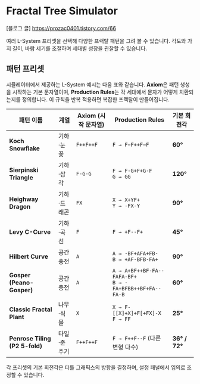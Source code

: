 # Fractal Tree Simulator
[블로그 글]
https://prozac0401.tistory.com/66

여러 L-System 프리셋을 선택해 다양한 프랙탈 패턴을 그려 볼 수 있습니다. 각도와 가지 길이, 바람 세기를 조절하며 세대별 성장을 관찰할 수 있습니다.

## 패턴 프리셋
시뮬레이터에서 제공하는 L-System 예시는 다음 표와 같습니다. **Axiom**은 패턴 생성을 시작하는 기본 문자열이며, **Production Rules**는 각 세대에서 문자가 어떻게 치환되는지를 정의합니다. 이 규칙을 반복 적용하면 복잡한 프랙탈이 만들어집니다.

| 패턴 이름 | 계열 | Axiom (시작 문자열) | Production Rules | 기본 회전각 |
| ------------------------------ | ------ | -------------- | ---------------------------------------------------------- | ------------- |
| **Koch Snowflake**             | 기하·눈꽃  | `F++F++F`      | `F → F−F++F−F`                                             | **60°**       |
| **Sierpinski Triangle**        | 기하·삼각  | `F-G-G`        | `F → F-G+F+G-F`<br>`G → GG`                                | **120°**      |
| **Heighway Dragon**            | 기하·드래곤 | `FX`           | `X → X+YF+`<br>`Y → -FX-Y`                                 | **90°**       |
| **Levy C-Curve**               | 기하·곡선  | `F`            | `F → +F--F+`                                               | **45°**       |
| **Hilbert Curve**              | 공간 충전  | `A`            | `A → -BF+AFA+FB-`<br>`B → +AF-BFB-FA+`                     | **90°**       |
| **Gosper (Peano-Gosper)**      | 공간 충전  | `A`            | `A → A+BF++BF-FA--FAFA-BF+`<br>`B → -FA+BFBB++BF+FA--FA-B` | **60°**       |
| **Classic Fractal Plant**      | 나무·식물  | `X`            | `X → F-[[X]+X]+F[+FX]-X`<br>`F → FF`                       | **25°**       |
| **Penrose Tiling (P2 5-fold)** | 타일·준주기 | `F++F++F`      | `F → F++F--F` (다른 변형 다수)                                   | **36° / 72°** |

각 프리셋의 기본 회전각은 터틀 그래픽스의 방향을 결정하며, 설정 패널에서 임의로 조정할 수 있습니다.
